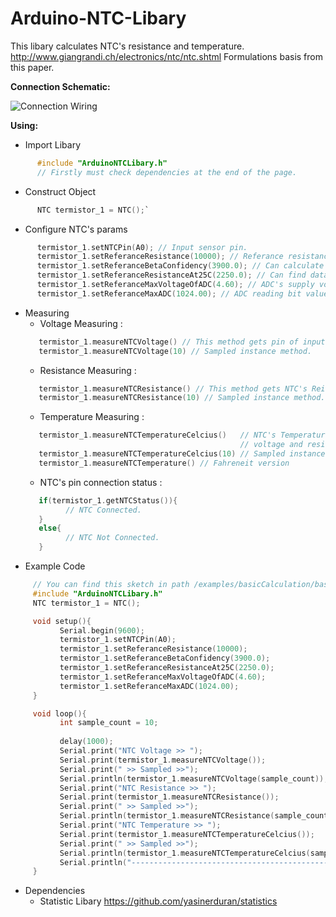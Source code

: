 # Arduino-NTC-Libary
This libary calculates NTC's resistance and temperature.
http://www.giangrandi.ch/electronics/ntc/ntc.shtml
Formulations basis from this paper.

__Connection Schematic:__

![Connection Wiring](https://raw.githubusercontent.com/yasinerduran/ArduinoNTCLibary/master/schematics/schematic.PNG)


__Using:__
* Import Libary
```c
      #include "ArduinoNTCLibary.h"
      // Firstly must check dependencies at the end of the page.
```
* Construct Object
```c
      NTC termistor_1 = NTC();`
```
* Configure NTC's params 
```c
      termistor_1.setNTCPin(A0); // Input sensor pin.
      termistor_1.setReferanceResistance(10000); // Referance resistance value
      termistor_1.setReferanceBetaConfidency(3900.0); // Can calculate with paper.
      termistor_1.setReferanceResistanceAt25C(2250.0); // Can find datasheet of NTC.
      termistor_1.setReferanceMaxVoltageOfADC(4.60); // ADC's supply voltage. Measure 5V pin.  
      termistor_1.setReferanceMaxADC(1024.00); // ADC reading bit value. 
```
* Measuring
   * Voltage Measuring :
   ```c
      termistor_1.measureNTCVoltage() // This method gets pin of input's voltage value.
      termistor_1.measureNTCVoltage(10) // Sampled instance method.  
   ```
   * Resistance Measuring :
   ```c
      termistor_1.measureNTCResistance() // This method gets NTC's Reistance value with calculating voltage.
      termistor_1.measureNTCResistance(10) // Sampled instance method.  
   ```
   * Temperature Measuring :
   ```c
      termistor_1.measureNTCTemperatureCelcius()   // NTC's Temperature's value calculates with 
                                                   // voltage and resitance.
      termistor_1.measureNTCTemperatureCelcius(10) // Sampled instance method.  
      termistor_1.measureNTCTemperature() // Fahreneit version
   ```
   * NTC's pin connection status :
   ```c
      if(termistor_1.getNTCStatus()){
            // NTC Connected.
      }
      else{
            // NTC Not Connected.
      }
   ```
* Example Code 
 ```c
      // You can find this sketch in path /examples/basicCalculation/basicCalculation.ino
      #include "ArduinoNTCLibary.h"
      NTC termistor_1 = NTC();

      void setup(){
            Serial.begin(9600);
            termistor_1.setNTCPin(A0);
            termistor_1.setReferanceResistance(10000);
            termistor_1.setReferanceBetaConfidency(3900.0);
            termistor_1.setReferanceResistanceAt25C(2250.0);
            termistor_1.setReferanceMaxVoltageOfADC(4.60);
            termistor_1.setReferanceMaxADC(1024.00);
      }

      void loop(){
            int sample_count = 10;
            
            delay(1000);
            Serial.print("NTC Voltage >> ");
            Serial.print(termistor_1.measureNTCVoltage());
            Serial.print(" >> Sampled >>");
            Serial.println(termistor_1.measureNTCVoltage(sample_count));
            Serial.print("NTC Resistance >> ");
            Serial.print(termistor_1.measureNTCResistance());
            Serial.print(" >> Sampled >>");
            Serial.println(termistor_1.measureNTCResistance(sample_count));
            Serial.print("NTC Temperature >> ");
            Serial.print(termistor_1.measureNTCTemperatureCelcius());
            Serial.print(" >> Sampled >>");
            Serial.println(termistor_1.measureNTCTemperatureCelcius(sample_count));
            Serial.println("------------------------------------------------");
      }
   ```
 * Dependencies
   * Statistic Libary https://github.com/yasinerduran/statistics



